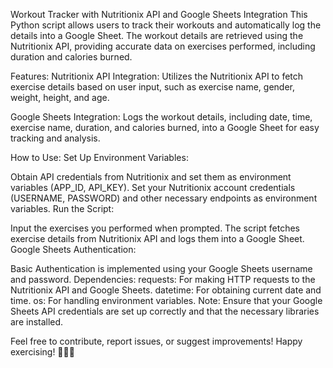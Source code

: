 Workout Tracker with Nutritionix API and Google Sheets Integration
This Python script allows users to track their workouts and automatically log the details into a Google Sheet. The workout details are retrieved using the Nutritionix API, providing accurate data on exercises performed, including duration and calories burned.

Features:
Nutritionix API Integration: Utilizes the Nutritionix API to fetch exercise details based on user input, such as exercise name, gender, weight, height, and age.

Google Sheets Integration: Logs the workout details, including date, time, exercise name, duration, and calories burned, into a Google Sheet for easy tracking and analysis.

How to Use:
Set Up Environment Variables:

Obtain API credentials from Nutritionix and set them as environment variables (APP_ID, API_KEY).
Set your Nutritionix account credentials (USERNAME, PASSWORD) and other necessary endpoints as environment variables.
Run the Script:

Input the exercises you performed when prompted.
The script fetches exercise details from Nutritionix API and logs them into a Google Sheet.
Google Sheets Authentication:

Basic Authentication is implemented using your Google Sheets username and password.
Dependencies:
requests: For making HTTP requests to the Nutritionix API and Google Sheets.
datetime: For obtaining current date and time.
os: For handling environment variables.
Note:
Ensure that your Google Sheets API credentials are set up correctly and that the necessary libraries are installed.

Feel free to contribute, report issues, or suggest improvements! Happy exercising! 🏋️‍♂️💪
